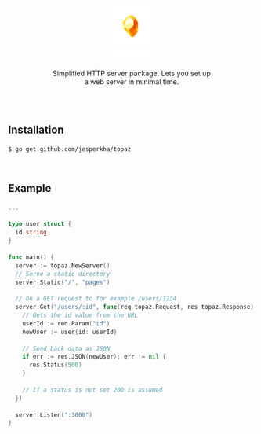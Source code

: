 <br />
<div align="center">
  <img src=".github/topaz.png" alt="Logo" width="80">
  <br>
  <img src=".github/title.svg" alt="Logo" width="80">

  <p align="center">
    Simplified HTTP server package. Lets you  set up<br> a web server in minimal time.
  </p>
</div>

<br>
<br>

## Installation

```console
$ go get github.com/jesperkha/topaz
```

<br>

## Example

```go
...

type user struct {
  id string
}

func main() {
  server := topaz.NewServer()
  // Serve a static directory
  server.Static("/", "pages")

  // On a GET request to for example /users/1234
  server.Get("/users/:id", func(req topaz.Request, res topaz.Response) {
    // Gets the id value from the URL
    userId := req.Param("id")
    newUser := user{id: userId}

    // Send back data as JSON
    if err := res.JSON(newUser); err != nil {
      res.Status(500)
    }

    // If a status is not set 200 is assumed
  })

  server.Listen(":3000")
}
```
